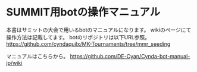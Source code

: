 # SUMMIT用botの操作マニュアル

本書はサミットの大会で用いるbotのマニュアルになります。
wikiのページにて操作方法は記載してます。
botのリポジトリは以下URL参照。
https://github.com/cyndaquilx/MK-Tournaments/tree/mmr_seeding

マニュアルはこちらから。
https://github.com/DE-Cyan/Cynda-bot-manual-jp/wiki
